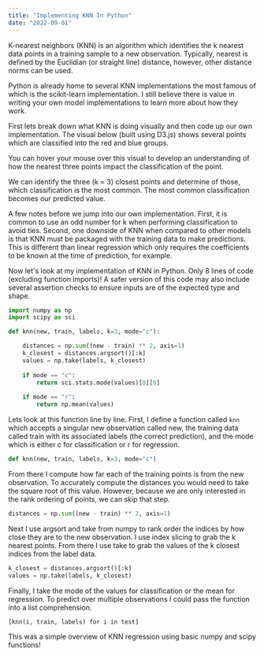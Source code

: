 ```yaml
---
title: "Implementing KNN In Python"
date: "2022-09-01"
---
```


K-nearest neighbors (KNN) is an algorithm which identifies the k
nearest data points in a training sample to a new observation. Typically,
nearest is defined by the Euclidian (or straight line) distance, however,
other distance norms can be used.

Python is already home to several KNN implementations the most famous of
which is  the scikit-learn implementation. I still believe there is value
in writing your own model implementations to learn more about how they work.

First lets break down what KNN is doing visually and then code up our own
implementation. The visual below (built using D3.js) shows several points
which are classified into the red and blue groups. 

You can hover your mouse over this visual to develop an understanding of
how the nearest three points impact the classification of the point.

<div id="d3-chart-knn"></div>
<script>
function d3_chart_knn() {
    // Define function to return mode of array
    function mode(arr) {
        counts = {};
        arr.forEach((d) => {
            if (Object.keys(counts).includes(d)) {
                counts[d] = counts[d] + 1;
            } else {
                counts[d] = 1;
            }
        })
        var sort = Object.entries(counts).sort((a, b) => b[1] - a[1]);
        return sort[0][0];
    }

    //// BEGIN SVG SETUP ////

    // Determine width of container
    var div_spec = d3.select("#d3-chart-knn").node().getBoundingClientRect();

    // Set margins for D3
    var margin = 50;
    var width = +div_spec.width - (margin * 2);
    var height = 500 - (margin * 2);

    // Append SVG to DOM
    var svg_knn = d3.select("#d3-chart-knn")
        .append("svg")
        .attr("width", width + (margin * 2))
        .attr("height", height + (margin * 2));

    var plot_knn = svg_knn.append("g")
        .attr("id", "container")
        .attr("width", width)
        .attr("height", height)
        .attr("transform", "translate(" + margin + "," + margin + ")");

    //// DEFINE DATA AND AXES ////

    // Points and classifications
    const k_near = 3; data = [];
    var xpt = [1.1, 1.6, 1.0, 1.2, 2.0, 2.6, 4.2, 4.0, 3.5, 2.8, 3.5, 4.0]
    var ypt = [1.3, 1.6, 3.2, 2.4, 1.0, 0.8, 2.7, 4.0, 4.4, 4.4, 3.2, 2.2];
    var cls = ["#de5950", "#de5950", "#de5950", "#de5950", "#de5950", "#de5950",
        "#506ebf", "#506ebf", "#506ebf", "#506ebf", "#506ebf", "#506ebf"];

    // Transform data into D3 friendly shape
    cls.forEach((v, i) => data.push({ x: xpt[i], y: ypt[i], c: v }));

    // Create line plotting function
    var line_fun_knn = d3.line()
        .x((d) => d.x)
        .y((d) => d.y);

    // Create x axis function
    var x_fun_knn = d3.scaleLinear()
        .domain([0, 5])
        .range([0, width]);

    // Create y axis function
    var y_fun_knn = d3.scaleLinear()
        .domain([0, 5])
        .range([height, 0]);

    // Append x-axis to DOM
    plot_knn.append("g")
        .attr("id", "x-axis")
        .attr("transform", "translate(0," + height + ")")
        .call(d3.axisBottom(x_fun_knn));

    // Append y-axis to DOM
    plot_knn.append("g")
        .attr("id", "y-axis")
        .call(d3.axisLeft(y_fun_knn));

    //// PLOT POINTS AND DEFINE EVENT HANDLING ////

    // Lines for k-nearest neighbors
    var lines_knn = plot_knn.append("g").attr("id", "k-lines");

    // Plot static points with classification
    plot_knn.append("g")
        .attr("id", "circles")
        .selectAll("circle")
        .data(data)
        .enter()
        .append("circle")
        .attr("cx", function (d) { return x_fun_knn(d.x); })
        .attr("cy", function (d) { return y_fun_knn(d.y); })
        .attr("r", 10)
        .style("stroke", "black")
        .style("fill", (d) => d.c);

    // Add dynamic circle
    var mv_circle_knn = plot_knn.append("g")
        .attr("id", "mv-circle")
        .append("circle")
        .attr("cx", x_fun_knn(2.5))
        .attr("cy", y_fun_knn(2.5))
        .attr("r", 10)
        .style("stroke", "gold")
        .attr("stroke-width", 3)
        .style("fill", "none");

    // Event handling rectangle
    // append the rectangle to capture mouse
    plot_knn.append("rect")
        .attr("id", "mouse-capture")
        .attr("width", width)
        .attr("height", height)
        .style("fill", "none")
        .style("pointer-events", "all")
        .on("mousemove", function () {
            // Determine x and y position
            var x_pos = event.offsetX - margin;
            var y_pos = event.offsetY - margin;
            var point_pos = { x: x_pos, y: y_pos };

            // Determine distance between all points
            var dist = [];
            data.forEach(function (d) {
                x_cor = (x_pos - x_fun_knn(d.x)) ** 2;
                y_cor = (y_pos - y_fun_knn(d.y)) ** 2;
                dist.push(x_cor + y_cor);
            });

            // Get three closest indices and classes
            var sorted = Object.entries(dist).sort((a, b) => a[1] - b[1]);
            var k_ind = sorted.slice(0, k_near).map((d) => +d[0]);
            var classes = k_ind.map((d) => cls[d]);

            // Clear line container for new paths
            lines_knn.selectAll("*").remove();

            // Create lines for k nearest
            k_ind.forEach(function (ind) {
                var k_data = [point_pos, { x: x_fun_knn(xpt[ind]), y: y_fun_knn(ypt[ind]) }];
                lines_knn.append("g")
                    .attr("id", "ind" + ind)
                    .append("path")
                    .attr("class", "line")
                    .attr("d", line_fun_knn(k_data))
                    .style("fill", "none")
                    .style("stroke", "black");
            })

            // Move point and color based on classification
            mv_circle_knn.attr("cx", x_pos)
                .attr("cy", y_pos)
                .style("fill", mode(classes));
        })
        .on("mouseout", function () {
            // Clear line container
            lines_knn.selectAll("*").remove();

            // Move point and color to default
            mv_circle_knn.attr("cx", x_fun_knn(2.5))
                .attr("cy", y_fun_knn(2.5))
                .style("fill", "none")
        });
}

d3_chart_knn();
</script>

We can identify the three (k = 3) closest points and determine of those,
which classification is the most common. The most common classification
becomes our predicted value.

A few notes before we jump into our own implementation. First, it is common
to use an odd number for k when performing classification to avoid ties.
Second, one downside of KNN when compared to other models is that KNN must
be packaged with the training data to make predictions. This is different
than linear regression which only requires the coefficients to be known at
the time of prediction, for example.

Now let's look at my implementation of KNN in Python. Only 8 lines of code
(excluding function imports)! A safer version of this code may also include
several assertion checks to ensure inputs are of the expected type and shape.

```python
import numpy as np
import scipy as sci

def knn(new, train, labels, k=3, mode="c"):

    distances = np.sum((new - train) ** 2, axis=1)
    k_closest = distances.argsort()[:k]
    values = np.take(labels, k_closest)
    
    if mode == "c":
        return sci.stats.mode(values)[0][0]
        
    if mode == "r":
        return np.mean(values)
```

Lets look at this function line by line. First, I define a function called
`knn` which accepts a singular new observation called new, the training data
called train with its associated labels (the correct prediction), and the mode
which is either c for classification or r for regression.

```python
def knn(new, train, labels, k=3, mode="c")
```

From there I compute how far each of the training points is from the new observation.
To accurately compute the distances you would need to take the square root of this
value. However, because we are only interested in the rank ordering of points, we
can skip that step.

```python
distances = np.sum((new - train) ** 2, axis=1)
```

Next I use argsort and take from numpy to rank order the indices by how close they
are to the new observation. I use index slicing to grab the k nearest points. From
there I use take to grab the values of the k closest indices from the label data.

```python
k_closest = distances.argsort()[:k]
values = np.take(labels, k_closest)
```

Finally, I take the mode of the values for classification or the mean for regression.
To predict over multiple observations I could pass the function into a list comprehension.

```
[knn(i, train, labels) for i in test]
```

This was a simple overview of KNN regression using basic numpy and scipy functions!
